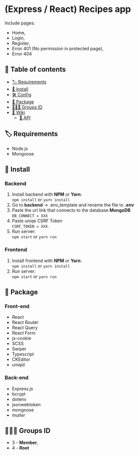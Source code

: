 # (Express / React) Recipes app

Include pages:

-   Home,
-   Login,
-   Register,
-   Error 401 (No permission in protected page),
-   Error 404

## 📖 Table of contents

-   [🏷️ Requirements](#user-content-️-requirements)
-   [🧰 Install](#user-content--install)
-   [🛠️ Config](https://github.com/aXenDeveloper/express-react-recipes/wiki/Config)
-   [📂 Package](#user-content--package)
-   [👨‍👧‍👦 Groups ID](#user-content--groups-id)
-   [📖 Wiki](https://github.com/aXenDeveloper/express-react-recipes/wiki)
    -   [📡 API](https://github.com/aXenDeveloper/express-react-recipes/wiki/API)

## 🏷️ Requirements

-   Node.js
-   Mongoose

## 🧰 Install

### Backend

1. Install backend with **NPM** or **Yarn**:  
   `npm install` or `yarn install`
2. Go to **backend** -> .env_template and rename the file to **.env**
3. Paste the url link that connects to the database **MongoDB**  
   `DB_CONNECT = XXX`
4. Paste uniqe CSRF Token  
   `CSRF_TOKEN = XXX`.
5. Run server:  
   `npm start` or `yarn run`

### Frontend

1. Install frontend with **NPM** or **Yarn**:  
   `npm install` or `yarn install`
2. Run server:  
   `npm start` or `yarn run`

## 📂 Package

### Front-end

-   React
-   React Router
-   React Query
-   React Form
-   js-cookie
-   SCSS
-   Swiper
-   Typescript
-   CKEditor
-   uniqid

### Back-end

-   Express.js
-   bcrypt
-   dotenv
-   jsonwebtoken
-   mongoose
-   multer

## 👨‍👧‍👦 Groups ID

-   3 - **Member**,
-   4 - **Root**
